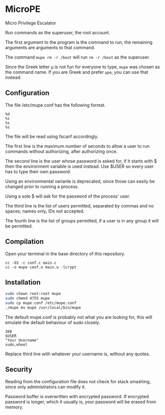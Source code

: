 # MicroPE
Micro Privilege Escalator

Run commands as the superuser, the root account.

The first argument to the program is the command to run, the remaining arguments are arguments to that command.

The command `mupe rm -r /boot` will run `rm -r /boot` as the superuser.

Since the Greek letter μ is not fun for everyone to type, `mupe` was chosen as the command name.
If you are Greek and prefer `μpe`, you can use that instead.
## Configuration
The file /etc/mupe.conf has the following format.
```
%d
%s
%s
%s
```
The file will be read using fscanf accordingly.

The first line is the maximum number of seconds to allow a user to run commands without authorizing, after authorizing once.

The second line is the user whose password is asked for, if it starts with $ then the environment variable is used instead.
Use $USER so every user has to type their own password.

Using an environmental varianle is deprecated, since those can easily be changed prior to running a process.

Using a sole $ will ask for the password of the process' user.

The third line is the list of users permitted, separated by commas and no spaces, names only, IDs not accepted.

The fourth line is the list of groups permitted, if a user is in any group it will be permitted.
## Compilation
Open your terminal in the base directory of this repository.
```
cc -O3 -c conf.c main.c
cc -o mupe conf.o main.o -lcrypt
```
## Installation
```sh
sudo chown root:root mupe
sudo chmod 4755 mupe
sudo cp mupe.conf /etc/mupe.conf
./mupe mv mupe /usr/local/bin/mupe
```
The default mupe.conf is probably not what you are looking for, this will emulate the default behaviour of sudo closely.
```
360
$USER
"Your Username"
sudo,wheel
```
Replace third line with whatever your username is, without any quotes.
## Security
Reading from the configuration file does not check for stack smashing, since only administrators can modify it.

Password buffer is overwritten with encrypted password.
If encrypted password is longer, which it usually is, your password will be erased from memory.

